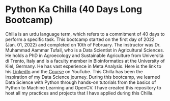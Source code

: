 # Python Ka Chilla (40 Days Long Bootcamp)

Chilla is an urdu language term, which refers to a commitment of 40 days to perform a specific task. This bootcamp started on the first day of 2022 (Jan. 01, 2022) and completed on 10th of February. The instructor was Dr. Muhammad Aammar Tufail, who is a Data Scientist in Agricultural Sciences. He holds a PhD in Agroecology and Sustainable Agriculture from Università di Trento, Italy and is a faculty member in Bioinformatics at the University of Kiel, Germany. He has vast experience in Meta Analysis. Here is the link to his [LinkedIn](https://www.linkedin.com/in/dr-muhammad-aammar-tufail-02471213b/) and the [Course](https://www.youtube.com/watch?v=QvPekMN4F0w&list=PL9XvIvvVL50HVsu-Ao8NBr0UJSO8O6lBI) on YouTube. This Chilla has been the inspiration of my Data Science journey. During this bootcamp, we learned Data Science with Python through hands-on tutorials from the basics of Python to Machine Learning and OpenCV. I have created this repository to host all my practices and projects that I have applied during this Chilla.  
